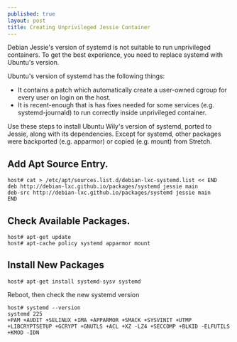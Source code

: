 ```yaml
---
published: true
layout: post
title: Creating Unprivileged Jessie Container
---
```


Debian Jessie's version of systemd is not suitable to run unprivileged containers. To get the best experience, you need to replace systemd with Ubuntu's version.

Ubuntu's version of systemd has the following things:

- It contains a patch which automatically create a user-owned cgroup for every user on login on the host.
- It is recent-enough that is has fixes needed for some services (e.g. systemd-journald) to run correctly inside unprivileged container.

Use these steps to install Ubuntu Wily's version of systemd, ported to Jessie, along with its dependencies. Except for systemd, other packages were backported (e.g. apparmor) or copied (e.g. mount) from Stretch.

## Add Apt Source Entry.

```
host# cat > /etc/apt/sources.list.d/debian-lxc-systemd.list << END
deb http://debian-lxc.github.io/packages/systemd jessie main
deb-src http://debian-lxc.github.io/packages/systemd jessie main
END
```

## Check Available Packages.

```
host# apt-get update
host# apt-cache policy systemd apparmor mount
```

## Install New Packages

```
host# apt-get install systemd-sysv systemd
```

Reboot, then check the new systemd version

```
host# systemd --version
systemd 225
+PAM +AUDIT +SELINUX +IMA +APPARMOR +SMACK +SYSVINIT +UTMP +LIBCRYPTSETUP +GCRYPT +GNUTLS +ACL +XZ -LZ4 +SECCOMP +BLKID -ELFUTILS +KMOD -IDN
```